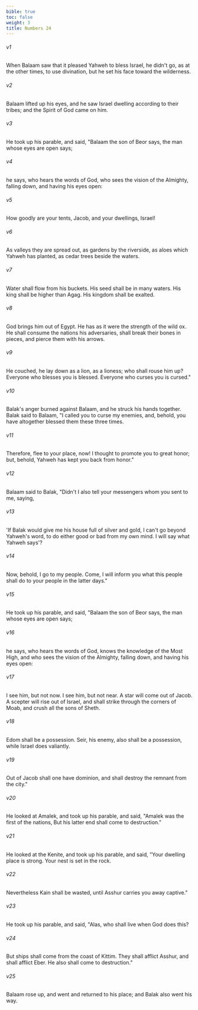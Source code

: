 ```yaml
---
bible: true
toc: false
weight: 3
title: Numbers 24
---
```


###### v1 
When Balaam saw that it pleased Yahweh to bless Israel, he didn't go, as at the other times, to use divination, but he set his face toward the wilderness. 

###### v2 
Balaam lifted up his eyes, and he saw Israel dwelling according to their tribes; and the Spirit of God came on him. 

###### v3 
He took up his parable, and said, "Balaam the son of Beor says, the man whose eyes are open says; 

###### v4 
he says, who hears the words of God, who sees the vision of the Almighty, falling down, and having his eyes open: 

###### v5 
How goodly are your tents, Jacob, and your dwellings, Israel! 

###### v6 
As valleys they are spread out, as gardens by the riverside, as aloes which Yahweh has planted, as cedar trees beside the waters. 

###### v7 
Water shall flow from his buckets. His seed shall be in many waters. His king shall be higher than Agag. His kingdom shall be exalted. 

###### v8 
God brings him out of Egypt. He has as it were the strength of the wild ox. He shall consume the nations his adversaries, shall break their bones in pieces, and pierce them with his arrows. 

###### v9 
He couched, he lay down as a lion, as a lioness; who shall rouse him up? Everyone who blesses you is blessed. Everyone who curses you is cursed." 

###### v10 
Balak's anger burned against Balaam, and he struck his hands together. Balak said to Balaam, "I called you to curse my enemies, and, behold, you have altogether blessed them these three times. 

###### v11 
Therefore, flee to your place, now! I thought to promote you to great honor; but, behold, Yahweh has kept you back from honor." 

###### v12 
Balaam said to Balak, "Didn't I also tell your messengers whom you sent to me, saying, 

###### v13 
'If Balak would give me his house full of silver and gold, I can't go beyond Yahweh's word, to do either good or bad from my own mind. I will say what Yahweh says'? 

###### v14 
Now, behold, I go to my people. Come, I will inform you what this people shall do to your people in the latter days." 

###### v15 
He took up his parable, and said, "Balaam the son of Beor says, the man whose eyes are open says; 

###### v16 
he says, who hears the words of God, knows the knowledge of the Most High, and who sees the vision of the Almighty, falling down, and having his eyes open: 

###### v17 
I see him, but not now. I see him, but not near. A star will come out of Jacob. A scepter will rise out of Israel, and shall strike through the corners of Moab, and crush all the sons of Sheth. 

###### v18 
Edom shall be a possession. Seir, his enemy, also shall be a possession, while Israel does valiantly. 

###### v19 
Out of Jacob shall one have dominion, and shall destroy the remnant from the city." 

###### v20 
He looked at Amalek, and took up his parable, and said, "Amalek was the first of the nations, But his latter end shall come to destruction." 

###### v21 
He looked at the Kenite, and took up his parable, and said, "Your dwelling place is strong. Your nest is set in the rock. 

###### v22 
Nevertheless Kain shall be wasted, until Asshur carries you away captive." 

###### v23 
He took up his parable, and said, "Alas, who shall live when God does this? 

###### v24 
But ships shall come from the coast of Kittim. They shall afflict Asshur, and shall afflict Eber. He also shall come to destruction." 

###### v25 
Balaam rose up, and went and returned to his place; and Balak also went his way.


